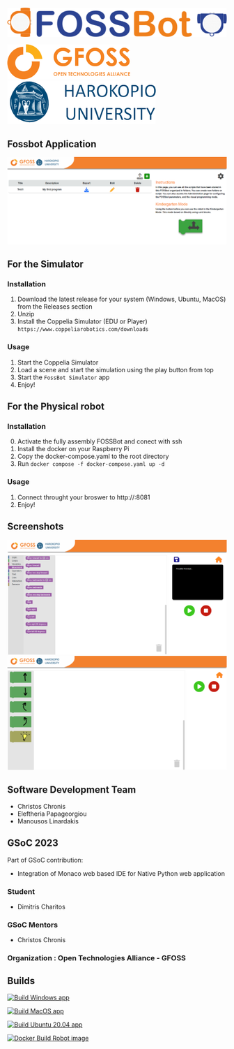 ![](images/superlogo.png)

![](images/gfoss_en.png)
![](images/hua_en.png)
## Fossbot Application
![](images/screen1.png)

## For the Simulator 
### Installation
1) Download the latest release for your system (Windows, Ubuntu, MacOS) from the Releases section
2) Unzip
3) Install the Coppelia Simulator (EDU or Player) ```https://www.coppeliarobotics.com/downloads```


### Usage
1) Start the Coppelia Simulator
2) Load a scene and start the simulation using the play button from top 
3) Start the ```FossBot Simulator``` app
4) Enjoy!



## For the Physical robot 
### Installation
0) Activate the fully assembly FOSSBot and conect with ssh
1) Install the docker on your Raspberry Pi
2) Copy the docker-compose.yaml to the root directory
3) Run ```docker compose -f docker-compose.yaml up -d```

### Usage
1) Connect throught your broswer to http://<Raspberry Pi ip>:8081
2) Enjoy!

## Screenshots
![](images/screen3.png)
![](images/screen2.png)



## Software Development Team
* Christos Chronis
* Eleftheria Papageorgiou
* Manousos Linardakis
  
## GSoC 2023
Part of GSoC contribution:
* Integration of Monaco web based IDE for Native Python web application

### Student
* Dimitris Charitos

### GSoC Mentors
* Christos Chronis

### Organization : Open Technologies Alliance - GFOSS

## Builds
[![Build Windows app](https://github.com/chronis10/fossbot-app/actions/workflows/windows_app.yml/badge.svg)](https://github.com/chronis10/fossbot-app/actions/workflows/windows_app.yml)

[![Build MacOS app](https://github.com/chronis10/fossbot-app/actions/workflows/macos_app.yml/badge.svg)](https://github.com/chronis10/fossbot-app/actions/workflows/macos_app.yml)

[![Build Ubuntu 20.04 app](https://github.com/chronis10/fossbot-app/actions/workflows/ubuntu_20_04_app.yml/badge.svg)](https://github.com/chronis10/fossbot-app/actions/workflows/ubuntu_20_04_app.yml)

[![Docker Build Robot image](https://github.com/chronis10/fossbot-app/actions/workflows/robot_image.yml/badge.svg)](https://github.com/chronis10/fossbot-app/actions/workflows/robot_image.yml)

